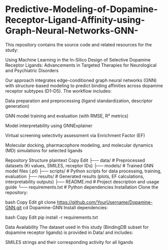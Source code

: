 # Predictive-Modeling-of-Dopamine-Receptor-Ligand-Affinity-using-Graph-Neural-Networks-GNN-


This repository contains the source code and related resources for the study:

Using Machine Learning in the In-Silico Design of Selective Dopamine Receptor Ligands: Advancements in Targeted Therapies for Neurological and Psychiatric Disorders

Our approach integrates edge-conditioned graph neural networks (GNN) with structure-based modeling to predict binding affinities across dopamine receptor subtypes (D1–D5). The workflow includes:

Data preparation and preprocessing (ligand standardization, descriptor generation)

GNN model training and evaluation (with RMSE, R² metrics)

Model interpretability using GNNExplainer

Virtual screening selectivity assessment via Enrichment Factor (EF)

Molecular docking, pharmacophore modeling, and molecular dynamics (MD) simulations for selected ligands

Repository Structure
plaintext
Copy
Edit
├── data/               # Preprocessed datasets (Ki values, SMILES, receptor IDs)
├── models/             # Trained GNN model files (.pt)
├── scripts/            # Python scripts for data processing, training, evaluation
├── results/            # Generated results (plots, EF calculations, interpretability outputs)
├── README.md           # Project description and usage guide
└── requirements.txt    # Python dependencies
Installation
Clone the repository:

bash
Copy
Edit
git clone https://github.com/YourUsername/Dopamine-GNN.git
cd Dopamine-GNN
Install dependencies:

bash
Copy
Edit
pip install -r requirements.txt


Data Availability
The dataset used in this study (BindingDB subset for dopamine receptor ligands) is provided in Data/ and includes:

SMILES strings and their corresponding activity for all ligands




